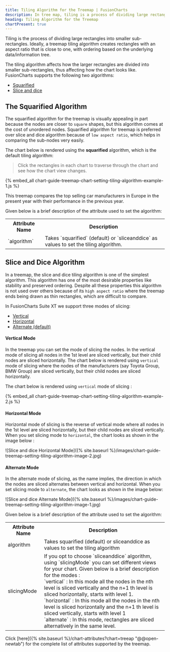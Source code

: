 ```yaml
---
title: Tiling Algorithm for the Treemap | FusionCharts
description: In tree map, tiling is a process of dividing large rectangles into smaller sub-rectangles with an aspect ratio which depends in the algorithm you choose
heading: Tiling Algorithm for the Treemap
chartPresent: true
---
```


Tiling is the process of dividing large rectangles into smaller sub-rectangles. Ideally, a treemap tiling algorithm creates rectangles with an aspect ratio that is close to one, with ordering based on the underlying data/information tree.

The tiling algorithm affects how the larger rectangles are divided into smaller sub-rectangles, thus affecting how the chart looks like. FusionCharts supports the following two algorithms:

* <a href="{{ site.baseurl }}chart-guide/treemap/tilling-algorithm-for-the-treemap.html#the-squarified-algorithm">Squarified</a>
* <a href="{{ site.baseurl }}chart-guide/treemap/tilling-algorithm-for-the-treemap.html#slice-and-dice-algorithm">Slice and dice</a>


## The Squarified Algorithm

The squarified algorithm for the treemap is visually appealing in part because the nodes are closer to `square` shapes, but this algorithm comes at the cost of unordered nodes. Squarified algorithm for treemap is preferred over slice and dice algorithm because of `low aspect ratio`, which helps in comparing the sub-nodes very easily.

The chart below is rendered using the __squarified__ algorithm, which is the default tiling algorithm:

>  Click the rectangles in each chart to traverse through the chart and see how the chart view changes. </p>

{% embed_all chart-guide-treemap-chart-setting-tiling-algorithm-example-1.js %}

This treemap compares the top selling car manufacturers in Europe in the present year with their performance in the previous year.

Given below is a brief description of the attribute used to set the algorithm:

<table>
    <tr>
        <th> Attribute Name </th>
        <th> Description </th>
    </tr>
    <tr>
        <td> `algorithm` </td>
        <td> Takes `squarified` (default) or `sliceanddice` as values to set the tiling algorithm. </td>
    </tr>
</table>


## Slice and Dice Algorithm

In a treemap, the slice and dice tiling algorithm is one of the simplest algorithm. This algorithm has one of the most desirable properties like stability and preserved ordering. Despite all these properties this algorithm is not used over others because of its `high aspect ratio` where the treemap ends being drawn as thin rectangles, which are difficult to compare.

In FusionCharts Suite XT we support three modes of slicing:

* <a href="{{ site.baseurl }}chart-guide/treemap/tilling-algorithm-for-the-treemap.html#vertical-mode">Vertical</a>
* <a href="{{ site.baseurl }}chart-guide/treemap/tilling-algorithm-for-the-treemap.html#horizontal-mode">Horizontal</a>
* <a href="{{ site.baseurl }}chart-guide/treemap/tilling-algorithm-for-the-treemap.html#alternate-mode">Alternate (default)</a>


#### Vertical Mode

In the treemap you can set the mode of slicing the nodes. In the vertical mode of slicing  all nodes in the 1st level are sliced vertically, but their child nodes are sliced horizontally. The chart below is rendered using `vertical` mode of slicing where the nodes of the manufacturers (say Toyota Group, BMW Group) are sliced vertically, but their child nodes are sliced horizontally.

The chart below is rendered using `vertical` mode of slicing : 

{% embed_all chart-guide-treemap-chart-setting-tiling-algorithm-example-2.js %}


#### Horizontal Mode

Horizontal mode of slicing is the reverse of vertical mode where all nodes in the 1st level are sliced horizontally, but their child nodes are sliced vertically. When you set slicing mode to `horizontal`, the chart looks as shown in the image below : 

![Slice and dice Horizontal Mode]({% site.baseurl %}/images/chart-guide-treemap-setting-tiling-algorithm-image-2.jpg)


#### Alternate Mode

In the alternate mode of slicing, as the name implies, the direction in which the nodes are sliced alternates between vertical and horizontal. When you set slicing mode to `alternate`, the chart looks as shown in the image below:

![Slice and dice Alternate Mode]({% site.baseurl %}/images/chart-guide-treemap-setting-tiling-algorithm-image-1.jpg)


Given below is a brief description of the attribute used to set the algorithm:

<table>
    <tr>
        <th> Attribute Name </th>
        <th> Description </th>
    </tr>
    <tr>
        <td> algorithm </td>
        <td> Takes squarified (default) or sliceanddice as values to set the tiling algorithm </td>
    </tr>
    <tr>
        <td> slicingMode </td>
        <td> If you opt to choose `sliceanddice` algorithm, using `slicingMode` you can set different views for your chart. Given below is a brief description for the modes : <br> `vertical` : In this mode all the nodes in the nth level is sliced vertically and the n+1 th level is sliced horizontally, starts with level 1. <br> `horizontal` : In this mode all the nodes in the nth level is sliced horizontally and the n+1 th level is sliced vertically, starts with level 1 <br> `alternate` : In this mode, rectangles are sliced alternatively in the same level.</td>
    </tr>
</table>

Click [here]({% site.baseurl %}/chart-attributes?chart=treeap "@@open-newtab") for the complete list of attributes supported by the treemap.